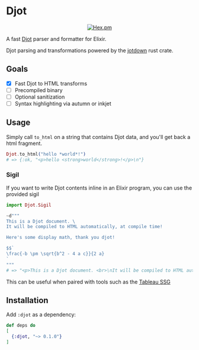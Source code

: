 # Djot

<div align=center>

[![Hex.pm](https://img.shields.io/hexpm/v/djot?style=for-the-badge&color=%23714a94)](https://hex.pm/packages/djot)

</div>

A fast [Djot](https://djot.net) parser and formatter for Elixir.

Djot parsing and transformations powered by the [jotdown](https://crates.io/crates/jotdown) rust crate.

## Goals

- [x] Fast Djot to HTML transforms
- [ ] Precompiled binary
- [ ] Optional sanitization
- [ ] Syntax highlighting via autumn or inkjet

## Usage

Simply call `to_html` on a string that contains Djot data, and you'll get back a html fragment.

```elixir
Djot.to_html("hello *world*!")
# => {:ok, "<p>hello <strong>world</strong>!</p>\n"}
```

### Sigil

If you want to write Djot contents inline in an Elixir program, you can use the provided sigil

```elixir
import Djot.Sigil

~d"""
This is a Djot document. \
It will be compiled to HTML automatically, at compile time!

Here's some display math, thank you djot!

$$`
\frac{-b \pm \sqrt{b^2 - 4 a c}}{2 a}
`
"""
# => "<p>This is a Djot document. <br>\nIt will be compiled to HTML automatically, at compile time!</p>\n<p><span class=\"math display\">\\[\n\\frac{-b \\pm \\sqrt{b^2 - 4 a c}}{2 a}\n\\]</span></p>\n"
```

This can be useful when paired with tools such as the [Tableau SSG](https://github.com/elixir-tools/tableau)

## Installation

Add `:djot` as a dependency:

```elixir
def deps do
[
  {:djot, "~> 0.1.0"}
]
```
